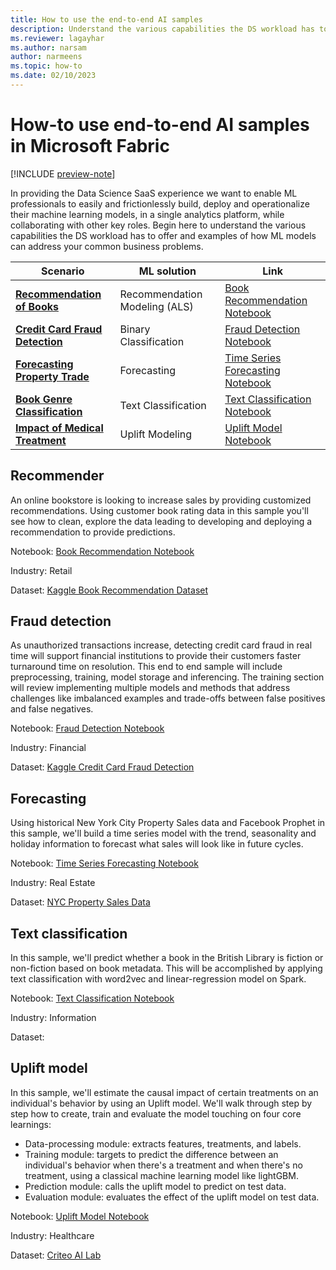 ```yaml
---
title: How to use the end-to-end AI samples
description: Understand the various capabilities the DS workload has to offer and examples of how ML models can address your common business problems.
ms.reviewer: lagayhar
ms.author: narsam
author: narmeens
ms.topic: how-to
ms.date: 02/10/2023
---
```


# How-to use end-to-end AI samples in Microsoft Fabric

[!INCLUDE [preview-note](../includes/preview-note.md)]

In providing the Data Science SaaS experience we want to enable ML professionals to easily and frictionlessly build, deploy and operationalize their machine learning models, in a single analytics platform, while collaborating with other key roles. Begin here to understand the various capabilities the DS workload has to offer and examples of how ML models can address your common business problems.

| **Scenario** | **ML solution** | **Link** |
|---|---|---|
| [**Recommendation of Books**](#recommender) | Recommendation Modeling (ALS) | [Book Recommendation Notebook](retail-recommend-model.md) |
| [**Credit Card Fraud Detection**](#fraud-detection) | Binary Classification | [Fraud Detection Notebook](fraud-detection.md) |
| [**Forecasting Property Trade**](#forecasting) | Forecasting | [Time Series Forecasting Notebook](time-series-forecasting.md) |
| [**Book Genre Classification**](#text-classification) | Text Classification | [Text Classification Notebook](title-genre-classification.md) |
| [**Impact of Medical Treatment**](#uplift-model) | Uplift Modeling | [Uplift Model Notebook](uplift-modeling.md) |

## Recommender

An online bookstore is looking to increase sales by providing customized recommendations. Using customer book rating data in this sample you'll see how to clean, explore the data leading to developing and deploying a recommendation to provide predictions.

Notebook: [Book Recommendation Notebook](retail-recommend-model.md)

Industry: Retail

Dataset: [Kaggle Book Recommendation Dataset](https://www.kaggle.com/datasets/arashnic/book-recommendation-dataset)

## Fraud detection

As unauthorized transactions increase, detecting credit card fraud in real time will support financial institutions to provide their customers faster turnaround time on resolution. This end to end sample will include preprocessing, training, model storage and inferencing. The training section will review implementing multiple models and methods that address challenges like imbalanced examples and trade-offs between false positives and false negatives.

Notebook: [Fraud Detection Notebook](fraud-detection.md)

Industry: Financial

Dataset: [Kaggle Credit Card Fraud Detection](https://www.kaggle.com/datasets/mlg-ulb/creditcardfraud)

## Forecasting

Using historical New York City Property Sales data and Facebook Prophet in this sample, we'll build a time series model with the trend, seasonality and holiday information to forecast what sales will look like in future cycles.

Notebook: [Time Series Forecasting Notebook](time-series-forecasting.md)

Industry: Real Estate

Dataset: [NYC Property Sales Data](https://www1.nyc.gov/site/finance/about/open-portal.page)

## Text classification

In this sample, we'll predict whether a book in the British Library is fiction or non-fiction based on book metadata. This will be accomplished by applying text classification with word2vec and linear-regression model on Spark.

Notebook: [Text Classification Notebook](title-genre-classification.md)

Industry: Information

Dataset:

## Uplift model

In this sample, we'll estimate the causal impact of certain treatments on an individual's behavior by using an Uplift model. We'll walk through step by step how to create, train and evaluate the model touching on four core learnings:

- Data-processing module: extracts features, treatments, and labels.
- Training module: targets to predict the difference between an individual's behavior when there's a treatment and when there's no treatment, using a classical machine learning model like lightGBM.
- Prediction module: calls the uplift model to predict on test data.
- Evaluation module: evaluates the effect of the uplift model on test data.

Notebook: [Uplift Model Notebook](uplift-modeling.md)

Industry: Healthcare

Dataset: [Criteo AI Lab](https://ailab.criteo.com/criteo-uplift-prediction-dataset/)
